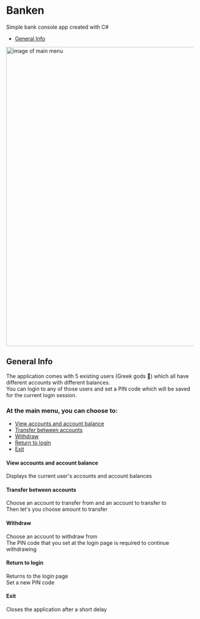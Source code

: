 # Banken
Simple bank console app created with C#
* [General Info](#general-info)

<img src="https://i.imgur.com/vfZ1Zrh.png" alt="image of main menu" width="800"/>

## General Info
The application comes with 5 existing users (Greek gods :pray:) which all have different accounts with different balances.  
You can login to any of those users and set a PIN code which will be saved for the current login session.  
### At the main menu, you can choose to: 
* [View accounts and account balance](#view-accounts-and-account-balance)  
* [Transfer between accounts](#transfer-between-accounts)  
* [Withdraw](#withdraw)  
* [Return to login](#return-to-login)  
* [Exit](#exit)  

#### View accounts and account balance
Displays the current user's accounts and account balances

#### Transfer between accounts
Choose an account to transfer from and an account to transfer to  
Then let's you choose amount to transfer

#### Withdraw
Choose an account to withdraw from  
The PIN code that you set at the login page is required to continue withdrawing

#### Return to login
Returns to the login page  
Set a new PIN code

#### Exit
Closes the application after a short delay


